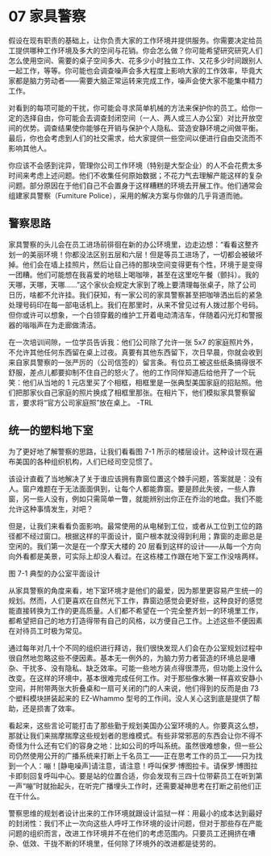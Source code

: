 # 07 家具警察

假设在现有职责的基础上，让你负责大家的工作环境并提供服务。你需要决定给员工提供哪种工作环境及多大的空间与花销。你会怎么做？你可能希望研究研究人们怎么使用空间、需要的桌子空间多大、花多少小时独立工作、又花多少时间跟别人一起工作，等等。你可能也会调查噪声会多大程度上影响大家的工作效率，毕竟大家都是脑力劳动者——需要大脑正常运转来完成工作，噪声会使大家不能集中精力工作。

对看到的每项可能的干扰，你可能会寻求简单机械的方法来保护你的员工。给你一定的选择自由，你可能会去调查封闭空间（一人、两人或三人办公室）对比开放空间的优势。调查结果使你能够在开销与保护个人隐私、营造安静环境之间做平衡。最后，你也会考虑到人们的社交需求，给大家提供一些空间以便进行自由交流而不影响其他人。

你应该不会感到诧异，管理你公司工作环境（特别是大型企业）的人不会花费太多时间来考虑上述问题。他们不收集任何原始数据；不花力气去理解产能这样的复杂问题。部分原因在于他们自己不会置身于这样糟糕的环境去开展工作。他们通常会组建家具警察（Fumiture Police），采用的解决方案与你做的几乎背道而驰。

## 警察思路

家具警察的头儿会在员工进场前徘徊在新的办公环境里，边走边想：“看看这整齐划一的美丽环境！你都没法区别五层和六层！但是等员工进场了，一切都会被破坏掉。他们会在墙上挂照片，然后让自己待的那块空间变得更有个性，环境于是变得一团糟。他们可能想在我喜爱的地毯上喝咖啡，甚至在这里吃午餐（颤抖）。我的天哪，天哪，天哪……”这个家伙会规定大家到了晚上要清理每张桌子，除了公司日历，啥都不允许挂。我们获知，有一家公司的家具警察甚至把咖啡洒出后的紧急处理号码印在每一部电话机上。我们在那里时，从来不曾见过有人拨过那个号码。但你或许可以想象，一个白领穿戴的维护工开着电动清洁车，伴随着闪光灯和警报器的嗡嗡声在为走廊做清洁。

在一次培训间隙，一位学员告诉我：他们公司除了允许一张 5x7 的家庭照片外，不允许其他任何东西留在桌上过夜。真要有其他东西留下，次日早晨，你就会收到来自家具警察的一张严厉的（公司信签的）留言条。有位员工被这些纸条搞得很不舒服，差点儿都要抑制不住自己的怒火了。他的工作同伴知道后给他开了一个玩笑：他们从当地的 1 元店里买了个相框，相框里是一张典型美国家庭的招贴照。他们把那家伙自己家庭的照片换成了相框里那张。在相片下，他们模拟家具警察留言，要求将“官方公司家庭照”放在桌上。
-TRL

## 统一的塑料地下室

为了更好地了解警察的思路，让我们看看图 7-1 所示的楼层设计。这种设计现在遍布美国的各种组织机构，人们已经司空见惯了。

该设计直截了当地解决了关于谁应该拥有靠窗位置这个棘手问题，答案就是：没有人。窗户难题在于无法面面俱到，让每个人都能靠窗。要是顾此失彼，一些人靠窗，另一些人没有，例如只需简单一瞥，就能辨别出你正在乔治的地盘。我们不能允许这种事情发生，对吧？

但是，让我们来看看负面影响。最常使用的从电梯到工位，或者从工位到工位的路径都不经过窗口。根据这样的平面设计，窗户根本就没得到利用；靠窗的走廊总是空闲的。我们第一次是在一个摩天大楼的 20 层看到这样的设计——从每一个方向向外看都是美景，可实际上却没人看过。在这栋楼工作跟在地下室工作没啥两样。

图 7-1 典型的办公室平面设计

从家具警察的角度来看，地下室环境才是他们的最爱，因为那里更容易产生统一的规划。然而，人们更喜欢在自然光下工作，靠窗边感觉会更好些，这种良好的感觉能直接转换为工作的更高质量。人们都不希望在一个完全整齐划一的环境里工作，都希望把自己的地方打造得带有自己的风格，以方便自己工作。上述这些不便因素在对待员工时极为常见。

通过每年对几十个不同的组织进行拜访，我们很快发现人们会在办公室规划过程中很自然地忽略这些不便因素。基本无一例外的，为脑力劳力者营造的环境总是嘈杂、干扰多、没有隐私、缺乏效率。可能一些地方装点得很漂亮，但功能上没什么改变。在这样的环境中，基本很难完成任何工作。对于那些像水獭一样喜欢安静小空间，并附带两张大折叠桌和一扇可关闭的门的人来说，他们得到的反而是由 73 个塑料模块拼装起来的 EZ-Whammo 型号的工作间。没人关心这到底是提供了帮助，还是损害了效率。

看起来，这些言论可能打击了那些勤于规划美国办公室环境的人。你要真这么想，那就让我们来揣摩揣摩这些规划者的思维模式。有些非常邪恶的东西会让你不得不奇怪为什么还有它们的容身之地：比如公司的呼叫系统。虽然很难想象，但一些公司仍然使用公开的广播系统来打断上千名员工——正在思考工作的员工——只为找到一个人：嘣！[静电噪声]请注意，请注意！呼叫保罗·博图拉卡。请保罗·博图拉卡即刻回复呼叫中心。要是站的位置合适，你会发现有三四十位带薪员工在听到第一声“嘣”时就抬起头，在听完广播埋头工作时，还需要凝神思考在打断之前他们正在干什么。

警察思维的规划者设计出来的工作环境就跟设计监狱一样：用最小的成本达到最好的封闭性：我们不止一次向这些人呼吁工作环境的设计问题，但对于那些存在产能问题的组织而言，改进工作环境并不在他们的考虑范围内。只要员工还拥挤在嘈杂、低效、干拢不断的环境里，任何除了环境外的改进都是徒劳的。
